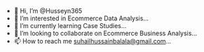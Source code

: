 - 👋 Hi, I’m @Husseyn365
- 👀 I’m interested in Ecommerce Data Analysis...
- 🌱 I’m currently learning Case Studies...
- 💞️ I’m looking to collaborate on Ecommerce Business Analysis...
- 📫 How to reach me suhailhussainbalala@gmail.com...

<!---
Husseyn365/Husseyn365 is a ✨ special ✨ repository because its `README.md` (this file) appears on your GitHub profile.
You can click the Preview link to take a look at your changes.
--->
